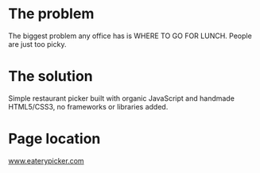 # The problem
The biggest problem any office has is WHERE TO GO FOR LUNCH. People are just too picky.

# The solution
Simple restaurant picker built with organic JavaScript and handmade HTML5/CSS3, no frameworks or libraries added.  

# Page location
www.eaterypicker.com

